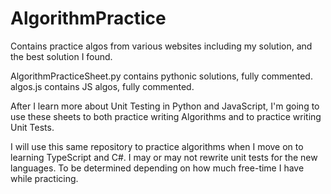 # AlgorithmPractice
Contains practice algos from various websites including my solution, and the best solution I found.

AlgorithmPracticeSheet.py contains pythonic solutions, fully commented. 
algos.js contains JS algos, fully commented.

After I learn more about Unit Testing in Python and JavaScript, I'm going to use these sheets to both practice writing Algorithms and 
to practice writing Unit Tests. 

I will use this same repository to practice algorithms when I move on to learning TypeScript and C#. I may or may not rewrite unit tests for the new languages. To be determined depending on how much free-time I have while practicing. 


